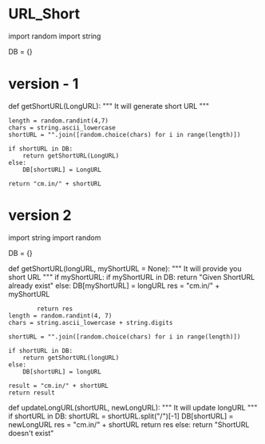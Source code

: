 # URL_Short
import random
import string

DB = {}


# version - 1

def getShortURL(LongURL):
    """
    It will generate short URL
    """

    length = random.randint(4,7)
    chars = string.ascii_lowercase
    shortURL = "".join([random.choice(chars) for i in range(length)])

    if shortURL in DB:
        return getShortURL(LongURL)
    else:
        DB[shortURL] = LongURL

    return "cm.in/" + shortURL
# version 2
import string
import random

DB = {}


def getShortURL(longURL, myShortURL = None):
    """
    It will provide you short URL
    """
    if myShortURL:
        if myShortURL in DB:
            return "Given ShortURL already exist" 
        else:
            DB[myShortURL] = longURL
            res = "cm.in/" + myShortURL

            return res 
    length = random.randint(4, 7)
    chars = string.ascii_lowercase + string.digits

    shortURL = "".join([random.choice(chars) for i in range(length)])

    if shortURL in DB:
        return getShortURL(longURL)
    else:
        DB[shortURL] = longURL
    
    result = "cm.in/" + shortURL
    return result


def updateLongURL(shortURL, newLongURL):
    """
    It will update longURL 
    """
    if shortURL in DB:
        shortURL = shortURL.split("/")[-1]
        DB[shortURL] = newLongURL
        res = "cm.in/" + shortURL
        return res 
    else:
        return "ShortURL doesn't exist"

